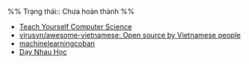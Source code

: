 %%
Trạng thái:: Chưa hoàn thành
%%

- [Teach Yourself Computer Science](https://teachyourselfcs.com/)
- [virusvn/awesome-vietnamese: Open source by Vietnamese people](https://github.com/virusvn/awesome-vietnamese "virusvn/awesome-vietnamese: Open source by Vietnamese people")
- [machinelearningcoban](https://machinelearningcoban.com)
- [Dạy Nhau Học](https://daynhauhoc.com/)